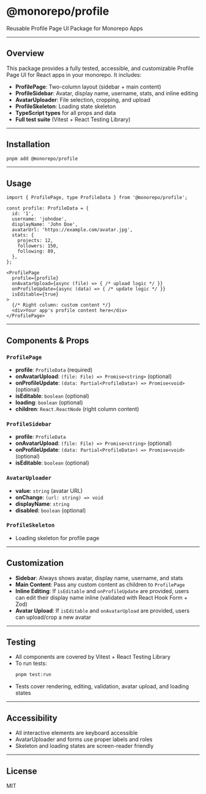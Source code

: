 # @monorepo/profile

Reusable Profile Page UI Package for Monorepo Apps

---

## Overview

This package provides a fully tested, accessible, and customizable Profile Page UI for React apps in your monorepo. It includes:
- **ProfilePage**: Two-column layout (sidebar + main content)
- **ProfileSidebar**: Avatar, display name, username, stats, and inline editing
- **AvatarUploader**: File selection, cropping, and upload
- **ProfileSkeleton**: Loading state skeleton
- **TypeScript types** for all props and data
- **Full test suite** (Vitest + React Testing Library)

---

## Installation

```sh
pnpm add @monorepo/profile
```

---

## Usage

```tsx
import { ProfilePage, type ProfileData } from '@monorepo/profile';

const profile: ProfileData = {
  id: '1',
  username: 'johndoe',
  displayName: 'John Doe',
  avatarUrl: 'https://example.com/avatar.jpg',
  stats: {
    projects: 12,
    followers: 150,
    following: 89,
  },
};

<ProfilePage
  profile={profile}
  onAvatarUpload={async (file) => { /* upload logic */ }}
  onProfileUpdate={async (data) => { /* update logic */ }}
  isEditable={true}
>
  {/* Right column: custom content */}
  <div>Your app's profile content here</div>
</ProfilePage>
```

---

## Components & Props

### `ProfilePage`
- **profile**: `ProfileData` (required)
- **onAvatarUpload**: `(file: File) => Promise<string>` (optional)
- **onProfileUpdate**: `(data: Partial<ProfileData>) => Promise<void>` (optional)
- **isEditable**: `boolean` (optional)
- **loading**: `boolean` (optional)
- **children**: `React.ReactNode` (right column content)

### `ProfileSidebar`
- **profile**: `ProfileData`
- **onAvatarUpload**: `(file: File) => Promise<string>` (optional)
- **onProfileUpdate**: `(data: Partial<ProfileData>) => Promise<void>` (optional)
- **isEditable**: `boolean` (optional)

### `AvatarUploader`
- **value**: `string` (avatar URL)
- **onChange**: `(url: string) => void`
- **displayName**: `string`
- **disabled**: `boolean` (optional)

### `ProfileSkeleton`
- Loading skeleton for profile page

---

## Customization
- **Sidebar**: Always shows avatar, display name, username, and stats
- **Main Content**: Pass any custom content as children to `ProfilePage`
- **Inline Editing**: If `isEditable` and `onProfileUpdate` are provided, users can edit their display name inline (validated with React Hook Form + Zod)
- **Avatar Upload**: If `isEditable` and `onAvatarUpload` are provided, users can upload/crop a new avatar

---

## Testing

- All components are covered by Vitest + React Testing Library
- To run tests:
  ```sh
  pnpm test:run
  ```
- Tests cover rendering, editing, validation, avatar upload, and loading states

---

## Accessibility
- All interactive elements are keyboard accessible
- AvatarUploader and forms use proper labels and roles
- Skeleton and loading states are screen-reader friendly

---

## License
MIT 